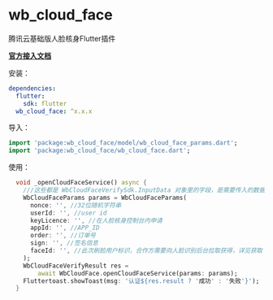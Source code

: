 # wb_cloud_face

腾讯云基础版人脸核身Flutter插件

[**官方接入文档**](https://cloud.tencent.com/document/product/1007/56811)

安装：

```yaml
dependencies:
  flutter:
    sdk: flutter
  wb_cloud_face: ^x.x.x
```

导入：

```dart
import 'package:wb_cloud_face/model/wb_cloud_face_params.dart';
import 'package:wb_cloud_face/wb_cloud_face.dart';
```

使用：

```dart
  void _openCloudFaceService() async {
    ///这些都是 WbCloudFaceVerifySdk.InputData 对象里的字段，是需要传入的数据信息
    WbCloudFaceParams params = WbCloudFaceParams(
      nonce: '', //32位随机字符串
      userId: '', //user id
      keyLicence: '', //在人脸核身控制台内申请
      appId: '', //APP_ID
      order: '', //订单号
      sign: '', //签名信息
      faceId: '', //此次刷脸用户标识，合作方需要向人脸识别后台拉取获得，详见获取 faceId 接口
    );
    WbCloudFaceVerifyResult res =
        await WbCloudFace.openCloudFaceService(params: params);
    Fluttertoast.showToast(msg: '认证${res.result ? '成功' : '失败'}');
  }
```

